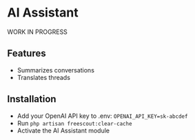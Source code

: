 # AI Assistant

WORK IN PROGRESS

## Features
* Summarizes conversations
* Translates threads
  
## Installation

* Add your OpenAI API key to .env: ```OPENAI_API_KEY=sk-abcdef```
* Run ```php artisan freescout:clear-cache```
* Activate the AI Assistant module